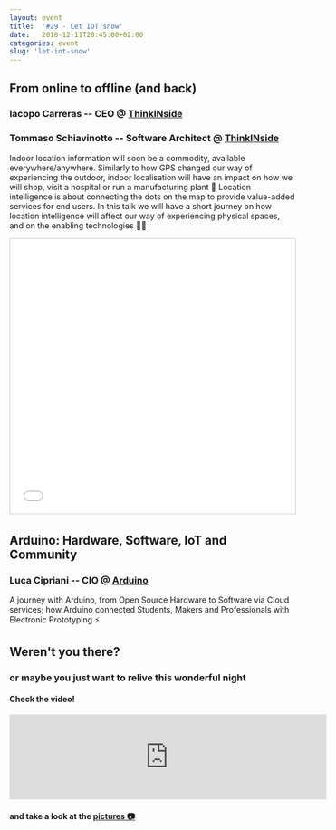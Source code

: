 ```yaml
---
layout: event
title:  '#29 - Let IOT snow'
date:   2018-12-11T20:45:00+02:00
categories: event
slug: 'let-iot-snow'
---
```


## From online to offline (and back)
### Iacopo Carreras -- CEO @ [ThinkINside](https://thinkin.io/)
### Tommaso Schiavinotto -- Software Architect @ [ThinkINside](https://thinkin.io/)

Indoor location information will soon be a commodity, available everywhere/anywhere. Similarly to how GPS changed our way of experiencing the outdoor, indoor localisation will have an impact on how we will shop, visit a hospital or run a manufacturing plant 🛒 Location intelligence is about connecting the dots on the map to provide value-added services for end users. In this talk we will have a short journey on how location intelligence will affect our way of experiencing physical spaces, and on the enabling technologies 👩‍💻

<iframe src="//www.slideshare.net/slideshow/embed_code/key/CdpU48C7S7oIZ8" width="595" height="485" frameborder="0" marginwidth="0" marginheight="0" scrolling="no" style="border:1px solid #CCC; border-width:1px; margin-bottom:5px; max-width: 100%;" allowfullscreen> </iframe>

## Arduino: Hardware, Software, IoT and Community
### Luca Cipriani -- CIO @ [Arduino](https://www.arduino.cc/)

A journey with Arduino, from Open Source Hardware to Software via Cloud services; how Arduino connected Students, Makers and Professionals with Electronic Prototyping ⚡️

<script async class="speakerdeck-embed" data-id="6b73a96793a14c47be76d7ba6fd5caa2" data-ratio="1.77777777777778" src="//speakerdeck.com/assets/embed.js"></script>

## Weren't you there?
### or maybe you just want to relive this wonderful night
<section class="fb-links">

#### Check the video!
<iframe class="video-embed" src="https://www.facebook.com/plugins/video.php?href=https%3A%2F%2Fwww.facebook.com%2Fspeckandtech%2Fvideos%2F262050657805463%2F&width=500&show_text=false&appId=577818005714647&height=281" width="560" style="border:none;overflow:hidden" scrolling="no" frameborder="0" allowTransparency="true" allowFullScreen="true"></iframe>

#### and take a look at the <a id="fb_photo_album" class="btn-facebook" target="_blank" href="//bit.ly/ST29pics">pictures &#128247;</a>
</section>

